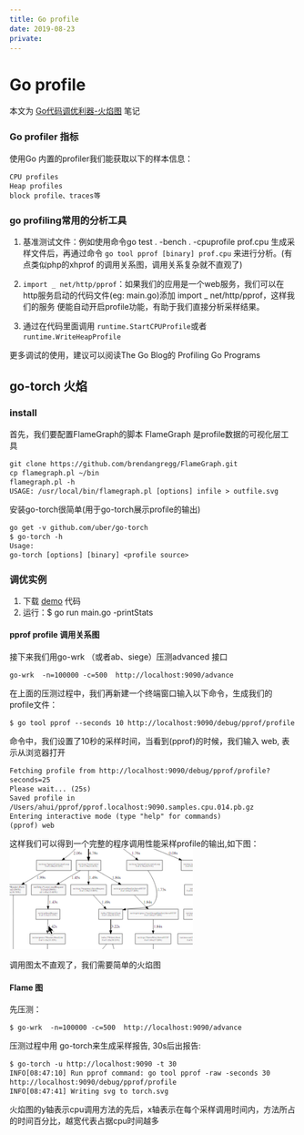 ```yaml
---
title: Go profile
date: 2019-08-23
private:
---
```

# Go profile
本文为 [Go代码调优利器-火焰图](https://lihaoquan.me/2017/1/1/Profiling-and-Optimizing-Go-using-go-torch.html) 笔记

### Go profiler 指标
使用Go 内置的profiler我们能获取以下的样本信息：

    CPU profiles
    Heap profiles
    block profile、traces等

### go profiling常用的分析工具
1. 基准测试文件：例如使用命令go test . -bench . -cpuprofile prof.cpu 生成采样文件后，再通过命令 `go tool pprof [binary] prof.cpu` 来进行分析。(有点类似php的xhprof 的调用关系图，调用关系复杂就不直观了)

2. `import _ net/http/pprof`：如果我们的应用是一个web服务，我们可以在http服务启动的代码文件(eg: main.go)添加 import _ net/http/pprof，这样我们的服务 便能自动开启profile功能，有助于我们直接分析采样结果。

3. 通过在代码里面调用 `runtime.StartCPUProfile`或者`runtime.WriteHeapProfile`

更多调试的使用，建议可以阅读The Go Blog的 Profiling Go Programs

## go-torch 火焰
### install
首先，我们要配置FlameGraph的脚本 FlameGraph 是profile数据的可视化层工具

    git clone https://github.com/brendangregg/FlameGraph.git
    cp flamegraph.pl ~/bin
    flamegraph.pl -h
    USAGE: /usr/local/bin/flamegraph.pl [options] infile > outfile.svg


安装go-torch很简单(用于go-torch展示profile的输出)

    go get -v github.com/uber/go-torch
    $ go-torch -h
    Usage:
    go-torch [options] [binary] <profile source>

### 调优实例
1. 下载 [demo](https://github.com/domac/playflame/tree/slow) 代码
2. 运行：$ go run main.go -printStats

#### pprof profile 调用关系图
接下来我们用go-wrk （或者ab、siege）压测advanced 接口

    go-wrk  -n=100000 -c=500  http://localhost:9090/advance

在上面的压测过程中，我们再新建一个终端窗口输入以下命令，生成我们的profile文件：

    $ go tool pprof --seconds 10 http://localhost:9090/debug/pprof/profile

命令中，我们设置了10秒的采样时间，当看到(pprof)的时候，我们输入 web, 表示从浏览器打开

    Fetching profile from http://localhost:9090/debug/pprof/profile?seconds=25
    Please wait... (25s)
    Saved profile in /Users/ahui/pprof/pprof.localhost:9090.samples.cpu.014.pb.gz
    Entering interactive mode (type "help" for commands)
    (pprof) web

这样我们可以得到一个完整的程序调用性能采样profile的输出,如下图：
![](/img/go/profile/pprof-simple.png)

调用图太不直观了，我们需要简单的火焰图

#### Flame 图
先压测：

    $ go-wrk  -n=100000 -c=500  http://localhost:9090/advance

压测过程中用 go-torch来生成采样报告, 30s后出报告:

    $ go-torch -u http://localhost:9090 -t 30
    INFO[08:47:10] Run pprof command: go tool pprof -raw -seconds 30 http://localhost:9090/debug/pprof/profile
    INFO[08:47:41] Writing svg to torch.svg

火焰图的y轴表示cpu调用方法的先后，x轴表示在每个采样调用时间内，方法所占的时间百分比，越宽代表占据cpu时间越多

